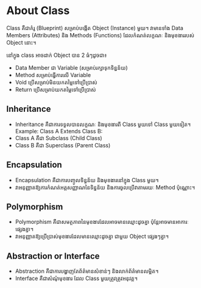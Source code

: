 # About Class

Class គឺជាគំរូ (Blueprint) សម្រាប់បង្កើត Object (Instance) មួយ។ វាមានទាំង Data Members (Attributes) និង Methods (Functions) ដែលកំណត់លក្ខណៈ និងមុខងាររបស់ Object នោះ។

នៅក្នុង class អាចដាក់ Object បាន 2 ធំៗដូចជា៖
-   Data Member ជា Variable (សម្រាប់រក្សាទុកទិន្នន័យ)
-   Method សម្រាប់ធ្វើការលើ Variable
- Void ប្រើសម្រាប់មិនយកតម្លៃទៅប្រើប្រាស់
- Return ប្រើសម្រាប់យកតម្លៃទៅប្រើប្រាស់


## Inheritance
- Inheritance គឺជាការទទួលបានលក្ខណៈ និងមុខងារពី Class មួយទៅ Class មួយទៀត។
Example: Class A Extends Class B:
- Class A គឺជា Subclass (Child Class)
- Class B គឺជា Superclass (Parent Class)


## Encapsulation

- Encapsulation គឺជាការបញ្ចូលទិន្នន័យ និងមុខងារនៅក្នុង Class មួយ។
- វាអនុញ្ញាតឱ្យការកំណត់អត្តសញ្ញាណនៃទិន្នន័យ និងការចូលប្រើវាតាមរយៈ Method ប៉ុណ្ណោះ។

## Polymorphism

- Polymorphism គឺជាសមត្ថភាពនៃមុខងារដែលអាចមានឈ្មោះដូចគ្នា ប៉ុន្តែអាចមានអាការៈផ្សេងគ្នា។
- វាអនុញ្ញាតឱ្យប្រើប្រាស់មុខងារដែលមានឈ្មោះដូចគ្នា ជាមួយ Object ផ្សេងៗគ្នា។

## Abstraction or Interface
- Abstraction គឺជាការបង្ហាញតែព័ត៌មានសំខាន់ៗ និងលាក់ព័ត៌មានលម្អិត។
- Interface គឺជាសំណុំមុខងារ ដែល Class មួយត្រូវត្រូវអនុវត្ត។